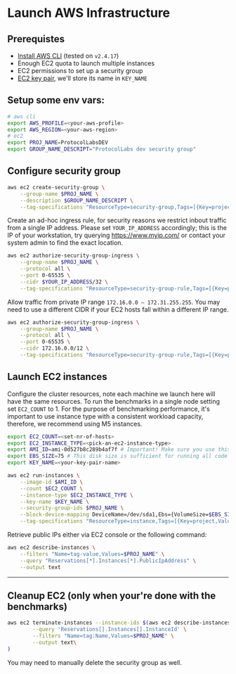 # Launch AWS Infrastructure 

## Prerequistes

* [Install AWS CLI](https://docs.aws.amazon.com/cli/latest/userguide/getting-started-install.html) (tested on `v2.4.17`)
* Enough EC2 quota to launch multiple instances
* EC2 permissions to set up a security group
* [EC2 key pair](https://docs.aws.amazon.com/AWSEC2/latest/UserGuide/ec2-key-pairs.html), we'll store its name in `KEY_NAME`

## Setup some env vars:

```bash
# aws cli
export AWS_PROFILE=<your-aws-profile>
export AWS_REGION=<your-aws-region>
# ec2
export PROJ_NAME=ProtocolLabsDEV
export GROUP_NAME_DESCRIPT="ProtocolLabs dev security group"
```

## Configure security group


```bash
aws ec2 create-security-group \
    --group-name $PROJ_NAME \
    --description $GROUP_NAME_DESCRIPT \
    --tag-specifications "ResourceType=security-group,Tags=[{Key=project,Value=$PROJ_NAME},{Key=Name,Value=$PROJ_NAME}]"
```

Create an ad-hoc ingress rule, for security reasons we restrict inbout traffic from a single IP address.
Please set `YOUR_IP_ADDRESS` accordingly; this is the IP of your workstation, try querying https://www.myip.com/ or contact your system admin to find the exact location.

```bash
aws ec2 authorize-security-group-ingress \
    --group-name $PROJ_NAME \
    --protocol all \
    --port 0-65535 \
    --cidr $YOUR_IP_ADDRESS/32 \
    --tag-specifications "ResourceType=security-group-rule,Tags=[{Key=project,Value=$PROJ_NAME},{Key=Name,Value=$PROJ_NAME}]"
```

Allow traffic from private IP range `172.16.0.0 – 172.31.255.255`.
You may need to use a different CIDR if your EC2 hosts fall within a different IP range.

```bash
aws ec2 authorize-security-group-ingress \
    --group-name $PROJ_NAME \
    --protocol all \
    --port 0-65535 \
    --cidr 172.16.0.0/12 \
    --tag-specifications "ResourceType=security-group-rule,Tags=[{Key=project,Value=$PROJ_NAME},{Key=Name,Value=$PROJ_NAME}]"
```

## Launch EC2 instances

Configure the cluster resources, note each machine we launch here will have the same resources.
To run the benchmarks in a single node setting set `EC2_COUNT` to 1.
For the purpose of benchmarking performance, it's important to use instance type with a consistent workload capacity, therefore, we recommend using M5 instances.


```bash
export EC2_COUNT=<set-nr-of-hosts>
export EC2_INSTANCE_TYPE=<pick-an-ec2-instance-type>
export AMI_ID=ami-0d527b8c289b4af7f # Important! Make sure you use this AMI!
export EBS_SIZE=75 # This disk size is sufficient for running all code samples and benchmarks
export KEY_NAME=<your-key-pair-name>
```

```bash
aws ec2 run-instances \
    --image-id $AMI_ID \
    --count $EC2_COUNT \
    --instance-type $EC2_INSTANCE_TYPE \
    --key-name $KEY_NAME \
    --security-group-ids $PROJ_NAME \
    --block-device-mapping DeviceName=/dev/sda1,Ebs={VolumeSize=$EBS_SIZE} \
    --tag-specifications "ResourceType=instance,Tags=[{Key=project,Value=$PROJ_NAME},{Key=Name,Value=$PROJ_NAME}]" "ResourceType=volume,Tags=[{Key=project,Value=$PROJ_NAME},{Key=Name,Value=$PROJ_NAME}]"
```

Retrieve public IPs either via EC2 console or the following command:

```bash
aws ec2 describe-instances \
    --filters "Name=tag-value,Values=$PROJ_NAME" \
    --query "Reservations[*].Instances[*].PublicIpAddress" \
    --output text
```

---

## Cleanup EC2 (only when your're done with the benchmarks)

```bash
aws ec2 terminate-instances --instance-ids $(aws ec2 describe-instances \
        --query 'Reservations[].Instances[].InstanceId' \
        --filters "Name=tag:Name,Values=$PROJ_NAME" \
        --output text\
)
```

You may need to manually delete the security group as well.
